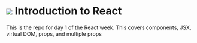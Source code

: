 # ![](https://ga-dash.s3.amazonaws.com/production/assets/logo-9f88ae6c9c3871690e33280fcf557f33.png) Introduction to React

This is the repo for day 1 of the React week. This covers components, JSX, virtual DOM, props, and multiple props
